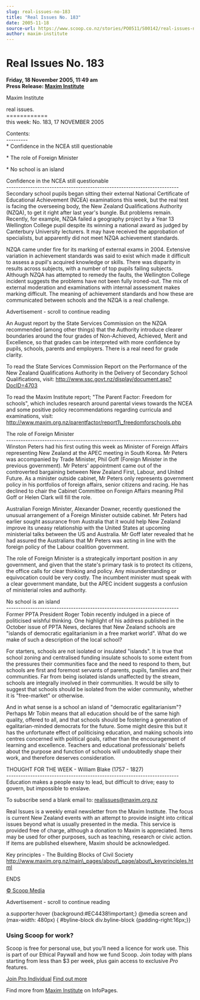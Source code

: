 ```yaml
---
slug: real-issues-no-183
title: "Real Issues No. 183"
date: 2005-11-18
source-url: https://www.scoop.co.nz/stories/PO0511/S00142/real-issues-no-183.htm
author: maxim-institute
---
```

Real Issues No. 183
===================

**Friday, 18 November 2005, 11:49 am**  
**Press Release: [Maxim Institute](https://info.scoop.co.nz/Maxim_Institute)**

Maxim Institute

real issues.  
\============  
this week: No. 183, 17 NOVEMBER 2005

Contents:  
\---------  
\* Confidence in the NCEA still questionable

\* The role of Foreign Minister

\* No school is an island

Confidence in the NCEA still questionable  
\------------------------------------------------------------------------  
Secondary school pupils began sitting their external National Certificate of Educational Achievement (NCEA) examinations this week, but the real test is facing the overseeing body, the New Zealand Qualifications Authority (NZQA), to get it right after last year's bungle. But problems remain. Recently, for example, NZQA failed a geography project by a Year 13 Wellington College pupil despite its winning a national award as judged by Canterbury University lecturers. It may have received the approbation of specialists, but apparently did not meet NZQA achievement standards.

NZQA came under fire for its marking of external exams in 2004. Extensive variation in achievement standards was said to exist which made it difficult to assess a pupil's acquired knowledge or skills. There was disparity in results across subjects, with a number of top pupils failing subjects. Although NZQA has attempted to remedy the faults, the Wellington College incident suggests the problems have not been fully ironed-out. The mix of external moderation and examinations with internal assessment makes marking difficult. The meaning of achievement standards and how these are communicated between schools and the NZQA is a real challenge.

Advertisement - scroll to continue reading





An August report by the State Services Commission on the NZQA recommended (among other things) that the Authority introduce clearer boundaries around the four grades of Non-Achieved, Achieved, Merit and Excellence, so that grades can be interpreted with more confidence by pupils, schools, parents and employers. There is a real need for grade clarity.

To read the State Services Commission Report on the Performance of the New Zealand Qualifications Authority in the Delivery of Secondary School Qualifications, visit: http://www.ssc.govt.nz/display/document.asp?DocID=4703

To read the Maxim Institute report; "The Parent Factor: Freedom for schools", which includes research around parental views towards the NCEA and some positive policy recommendations regarding curricula and examinations, visit: http://www.maxim.org.nz/parentfactor/report1\_freedomforschools.php

  
The role of Foreign Minister  
\------------------------------------------------------------------------  
Winston Peters had his first outing this week as Minister of Foreign Affairs representing New Zealand at the APEC meeting in South Korea. Mr Peters was accompanied by Trade Minister, Phil Goff (Foreign Minister in the previous government). Mr Peters' appointment came out of the controverted bargaining between New Zealand First, Labour, and United Future. As a minister outside cabinet, Mr Peters only represents government policy in his portfolios of foreign affairs, senior citizens and racing. He has declined to chair the Cabinet Committee on Foreign Affairs meaning Phil Goff or Helen Clark will fill the role.

Australian Foreign Minister, Alexander Downer, recently questioned the unusual arrangement of a Foreign Minister outside cabinet. Mr Peters had earlier sought assurance from Australia that it would help New Zealand improve its uneasy relationship with the United States at upcoming ministerial talks between the US and Australia. Mr Goff later revealed that he had assured the Australians that Mr Peters was acting in line with the foreign policy of the Labour coalition government.

The role of Foreign Minister is a strategically important position in any government, and given that the state's primary task is to protect its citizens, the office calls for clear thinking and policy. Any misunderstanding or equivocation could be very costly. The incumbent minister must speak with a clear government mandate, but the APEC incident suggests a confusion of ministerial roles and authority.

  
No school is an island  
\------------------------------------------------------------------------  
Former PPTA President Roger Tobin recently indulged in a piece of politicised wishful thinking. One highlight of his address published in the October issue of PPTA News, declares that New Zealand schools are "islands of democratic egalitarianism in a free market world". What do we make of such a description of the local school?

For starters, schools are not isolated or insulated "islands". It is true that school zoning and centralised funding insulate schools to some extent from the pressures their communities face and the need to respond to them, but schools are first and foremost servants of parents, pupils, families and their communities. Far from being isolated islands unaffected by the stream, schools are integrally involved in their communities. It would be silly to suggest that schools should be isolated from the wider community, whether it is "free-market" or otherwise.

And in what sense is a school an island of "democratic egalitarianism"? Perhaps Mr Tobin means that all education should be of the same high quality, offered to all, and that schools should be fostering a generation of egalitarian-minded democrats for the future. Some might desire this but it has the unfortunate effect of politicising education, and making schools into centres concerned with political goals, rather than the encouragement of learning and excellence. Teachers and educational professionals' beliefs about the purpose and function of schools will undoubtedly shape their work, and therefore deserves consideration.

  
THOUGHT FOR THE WEEK - William Blake (1757 - 1827)  
\------------------------------------------------------------------------  
Education makes a people easy to lead, but difficult to drive; easy to govern, but impossible to enslave.

To subscribe send a blank email to: realissues@maxim.org.nz

  
Real Issues is a weekly email newsletter from the Maxim Institute. The focus is current New Zealand events with an attempt to provide insight into critical issues beyond what is usually presented in the media. This service is provided free of charge, although a donation to Maxim is appreciated. Items may be used for other purposes, such as teaching, research or civic action. If items are published elsewhere, Maxim should be acknowledged.

Key principles - The Building Blocks of Civil Society  
http://www.maxim.org.nz/main\_pages/about\_page/about\_keyprinciples.html

ENDS

[© Scoop Media](http://www.scoop.co.nz/about/terms.html)  

Advertisement - scroll to continue reading



a.supporter:hover {background:#EC4438!important;} @media screen and (max-width: 480px) { #byline-block div.byline-block {padding-right:16px;}}

### Using Scoop for work?

Scoop is free for personal use, but you’ll need a licence for work use. This is part of our Ethical Paywall and how we fund Scoop. Join today with plans starting from less than $3 per week, plus gain access to exclusive _Pro_ features.  
  
[Join Pro Individual](https://pro.scoop.co.nz/Individual/?from=ProIn24) [Find out more](https://pro.scoop.co.nz/using-scoop-for-work/?from=ProIn24)

Find more from [Maxim Institute](https://info.scoop.co.nz/Maxim_Institute) on InfoPages.